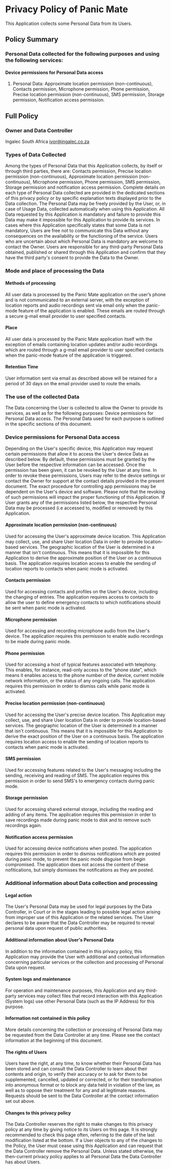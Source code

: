 # Privacy Policy of Panic Mate

This Application collects some Personal Data from its Users.

## Policy Summary

### Personal Data collected for the following purposes and using the following services:
#### Device permissions for Personal Data access
1. Personal Data: Approximate location permission (non-continuous), Contacts permission, Microphone permission, Phone permission, Precise location permission (non-continuous), SMS permission, Storage permission, Notification access permission.

## Full Policy

### Owner and Data Controller
Ingalec South Africa
ivor@ingalec.co.za

### Types of Data Collected
Among the types of Personal Data that this Application collects, by itself or through third parties, there are: Contacts permission, Precise location permission (non-continuous), Approximate location permission (non-continuous), Microphone permission, Phone permission, SMS permission, Storage permission and notification access permission.
Complete details on each type of Personal Data collected are provided in the dedicated sections of this privacy policy or by specific explanation texts displayed prior to the Data collection.
The Personal Data may be freely provided by the User, or, in case of Usage Data, collected automatically when using this Application.
All Data requested by this Application is mandatory and failure to provide this Data may make it impossible for this Application to provide its services. In cases where this Application specifically states that some Data is not mandatory, Users are free not to communicate this Data without any consequences on the availability or the functioning of the service.
Users who are uncertain about which Personal Data is mandatory are welcome to contact the Owner.
Users are responsible for any third-party Personal Data obtained, published or shared through this Application and confirm that they have the third party's consent to provide the Data to the Owner.

### Mode and place of processing the Data
#### Methods of processing
All user data is processed by the Panic Mate application on the user’s phone and is not communicated to an external server, with the exception of location reports and audio recordings sent via email only when the panic-mode feature of the application is enabled. These emails are routed through a secure g-mail email provider to user specified contacts.

#### Place
All user data is processed by the Panic Mate application itself with the exception of emails containing location updates and/or audio recordings which are routed through a g-mail email provider to user specified contacts when the panic-mode feature of the application is triggered.

#### Retention Time
User information sent via email as described above will be retained for a period of 30 days on the email provider used to route the emails.

### The use of the collected Data
The Data concerning the User is collected to allow the Owner to provide its services, as well as for the following purposes: Device permissions for Personal Data access. 
The Personal Data used for each purpose is outlined in the specific sections of this document.

### Device permissions for Personal Data access
Depending on the User's specific device, this Application may request certain permissions that allow it to access the User's device Data as described below.
By default, these permissions must be granted by the User before the respective information can be accessed. Once the permission has been given, it can be revoked by the User at any time. In order to revoke these permissions, Users may refer to the device settings or contact the Owner for support at the contact details provided in the present document.
The exact procedure for controlling app permissions may be dependent on the User's device and software.
Please note that the revoking of such permissions will impact the proper functioning of this Application.
If User grants any of the permissions listed below, the respective Personal Data may be processed (i.e accessed to, modified or removed) by this Application.

#### Approximate location permission (non-continuous)
Used for accessing the User's approximate device location. This Application may collect, use, and share User location Data in order to provide location-based services.
The geographic location of the User is determined in a manner that isn't continuous. This means that it is impossible for this Application to derive the approximate position of the User on a continuous basis. 
The application requires location access to enable the sending of location reports to contacts when panic mode is activated.

#### Contacts permission
Used for accessing contacts and profiles on the User's device, including the changing of entries.
The application requires access to contacts to allow the user to define emergency contacts to which notifications should be sent when panic mode is activated. 

#### Microphone permission
Used for accessing and recording microphone audio from the User's device.
The application requires this permission to enable audio recordings to be made during panic mode.

#### Phone permission
Used for accessing a host of typical features associated with telephony. This enables, for instance, read-only access to the “phone state”, which means it enables access to the phone number of the device, current mobile network information, or the status of any ongoing calls.
The application requires this permission in order to dismiss calls while panic mode is activated. 

#### Precise location permission (non-continuous)
Used for accessing the User's precise device location. This Application may collect, use, and share User location Data in order to provide location-based services.
The geographic location of the User is determined in a manner that isn't continuous. This means that it is impossible for this Application to derive the exact position of the User on a continuous basis.
The application requires location access to enable the sending of location reports to contacts when panic mode is activated.

#### SMS permission
Used for accessing features related to the User's messaging including the sending, receiving and reading of SMS.
The application requires this permission in order to send SMS's to emergency contacts during panic mode.

#### Storage permission
Used for accessing shared external storage, including the reading and adding of any items.
The application requires this permission in order to save recordings made during panic mode to disk and to remove such recordings again.

#### Notification access permission
Used for accessing device notifications when posted.
The application requires this permission in order to dismiss notifications which are posted during panic mode, to prevent the panic mode disguise from begin compromised. The application does not access the content of these nofitications, but simply dismisses the notifications as they are posted. 

### Additional information about Data collection and processing

#### Legal action
The User's Personal Data may be used for legal purposes by the Data Controller, in Court or in the stages leading to possible legal action arising from improper use of this Application or the related services.
The User declares to be aware that the Data Controller may be required to reveal personal data upon request of public authorities. 

#### Additional information about User's Personal Data
In addition to the information contained in this privacy policy, this Application may provide the User with additional and contextual information concerning particular services or the collection and processing of Personal Data upon request. 

#### System logs and maintenance
For operation and maintenance purposes, this Application and any third-party services may collect files that record interaction with this Application (System logs) use other Personal Data (such as the IP Address) for this purpose. 

#### Information not contained in this policy
More details concerning the collection or processing of Personal Data may be requested from the Data Controller at any time. Please see the contact information at the beginning of this document. 

#### The rights of Users
Users have the right, at any time, to know whether their Personal Data has been stored and can consult the Data Controller to learn about their contents and origin, to verify their accuracy or to ask for them to be supplemented, cancelled, updated or corrected, or for their transformation into anonymous format or to block any data held in violation of the law, as well as to oppose their treatment for any and all legitimate reasons. Requests should be sent to the Data Controller at the contact information set out above. 

#### Changes to this privacy policy
The Data Controller reserves the right to make changes to this privacy policy at any time by giving notice to its Users on this page. It is strongly recommended to check this page often, referring to the date of the last modification listed at the bottom. If a User objects to any of the changes to the Policy, the User must cease using this Application and can request that the Data Controller remove the Personal Data. Unless stated otherwise, the then-current privacy policy applies to all Personal Data the Data Controller has about Users. 
